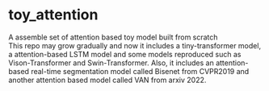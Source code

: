# toy_attention
A assemble set of attention based toy model built from scratch  
This repo may grow gradually and now it includes a tiny-transformer model, a attention-based LSTM model and some models reproduced such as Vison-Transformer and Swin-Transformer. Also, it includes an attention-based real-time segmentation model called Bisenet from CVPR2019 and another attention based model called VAN from arxiv 2022.
